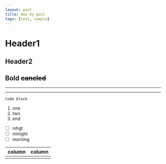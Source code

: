 ```yaml
---
layout: post
title: New my post
tags: [test, sample]
---
```

#  Header1
## Header2
**Bold**
~~cancled~~
---
***
___

```
Code block
```

1. one
2. two
3. end

- [ ] nihgt
- [ ] minight
- [ ] morning 

| column | column |
|--------|--------|
|        |        |